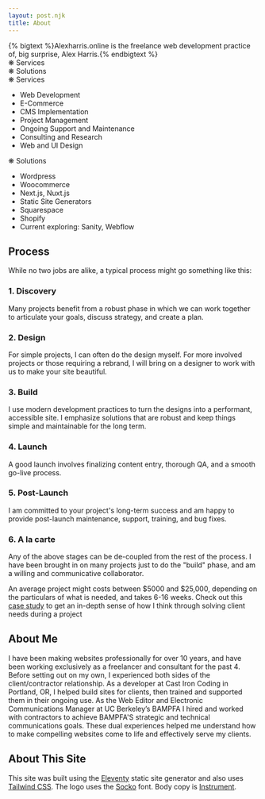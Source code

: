 ```yaml
---
layout: post.njk
title: About
---
```


<div class="flex flex-col md:flex-row gap-8 items-center my-12">
    <div class="w-full">
        {% bigtext %}Alexharris.online is the freelance web development practice of, big surprise, Alex Harris.{% endbigtext %}
    </div>        
</div>

<div class="offerings-grid my-16 relative max-md:border-0">
    <div class="border-r top-fade max-sm:hidden"></div>
    <div class="w-full border-r-0 md:border-r pl-4 p-2 text-2xl top-fade relative max-md:hidden">
        <div class="md:absolute left-4 bottom-2 instrument-serif">❋ Services</div>      
    </div>
    <div class="w-full border-r-0 md:border-r pr-4 p-2 text-2xl top-fade relative max-md:hidden">
        <div class="instrument-serif">❋ Solutions</div>  
    </div>
    <div class="top-fade max-sm:hidden max-md:border-0"></div>
    <div class="border-t md:border-y border-r max-md:border-0"></div>
    <div class="border-t md:border-y border-r max-md:border-0">
        <div class="instrument-serif md:hidden">❋ Services</div>   
        <ul class="pl-10 leading-snug">
            <li>Web Development</li>
            <li>E-Commerce</li>
            <li>CMS Implementation</li>
            <li>Project Management</li>
            <li>Ongoing Support and Maintenance</li>
            <li>Consulting and Research</li>
            <li>Web and UI Design</li> 
        </ul>
    </div>
    <div class="md:border-y md:border-r max-md:border-0">
        <div class="instrument-serif md:hidden">❋ Solutions</div>   
        <ul class="pl-10 leading-snug">
            <li>Wordpress</li>
            <li>Woocommerce</li>
            <li>Next.js, Nuxt.js</li>
            <li>Static Site Generators</li>
            <li>Squarespace</li>
            <li>Shopify</li>
            <li>Current exploring: Sanity, Webflow</li>
        </ul>        
    </div>
    <div class="border-t md:border-y max-md:hidden"></div>
    <div class="border-r bottom-fade max-md:hidden"></div>
    <div class="border-r bottom-fade max-md:hidden"></div>
    <div class="border-r bottom-fade max-md:hidden"></div>
    <div class="bottom-fade max-sm:hidden"></div>        
</div>

<h2 class="instrument-serif" >Process</h2>
<p>While no two jobs are alike, a typical process might go something like this:</p>

<div class="full-width grid grid-cols-1 md:grid-cols-2 lg:grid-cols-3 gap-4 mx-auto my-16">
    <div class="card">
        <h3 class="">1. Discovery</h3>
        <p>Many projects benefit from a robust phase in which we can work together to articulate your goals, discuss strategy, and create a plan.</p>
    </div>
    <div class="card">
        <h3 class="">2. Design</h3>
        <p>For simple projects, I can often do the design myself. For more involved projects or those requiring a rebrand, I will bring on a designer to work with us to make your site beautiful.</p>
    </div>
    <div class="card">
        <h3 class="">3. Build</h3>
        <p>I use modern development practices to turn the designs into a performant, accessible site. I emphasize solutions that are robust and keep things simple and maintainable for the long term.</p>
    </div>
    <div class="card">
        <h3 class="">4. Launch</h3>
        <p>A good launch involves finalizing content entry, thorough QA, and a smooth go-live process.</p>
    </div>
    <div class="card">
        <h3 class="">5. Post-Launch</h3>
        <p>I am committed to your project's long-term success and am happy to provide post-launch maintenance, support, training, and bug fixes.</p>
    </div>    
    <div class="card">
        <h3 class="">6. A la carte</h3>
        <p>Any of the above stages can be de-coupled from the rest of the process. I have been brought in on many projects just to do the "build" phase, and am a willing and communicative collaborator.</p>
    </div>                         
</div>

An average project might costs between $5000 and $25,000, depending on the particulars of what is needed, and takes 6-16 weeks. Check out this [case study](/blog/cckw) to get an in-depth sense of how I think through solving client needs during a project


## About Me

I have been making websites professionally for over 10 years, and have been working exclusively as a freelancer and consultant for the past 4. Before setting out on my own, I experienced both sides of the client/contractor relationship. As a developer at Cast Iron Coding in Portland, OR, I helped build sites for clients, then trained and supported them in their ongoing use. As the Web Editor and Electronic Communications Manager at UC Berkeley’s BAMPFA I hired and worked with contractors to achieve BAMPFA'S strategic and technical communications goals. These dual experiences helped me understand how to make compelling websites come to life and effectively serve my clients.

## About This Site

This site was built using the <a href="https://www.11ty.dev/">Eleventy</a> static site generator and also uses <a href="https://tailwindcss.com/">Tailwind CSS</a>. The logo uses the <a href="https://store.overlaptype.com/fonts/socko">Socko</a> font. Body copy is <a href="https://fonts.google.com/specimen/Instrument+Sans">Instrument</a>.
